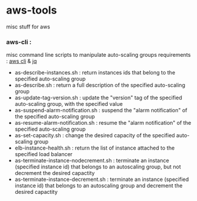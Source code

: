 # aws-tools
misc stuff for aws

### aws-cli :

misc command line scripts to manipulate auto-scaling groups
requirements : [aws cli](http://aws.amazon.com/cli/) & [jq](http://stedolan.github.io/jq/) 

- as-describe-instances.sh : return instances ids that belong to the specified auto-scaling group
- as-describe.sh : return a full description of the specified auto-scaling group
- as-update-tag-version.sh : update the "version" tag of the specified auto-scaling group, with the specified value
- as-suspend-alarm-notification.sh : suspend the "alarm notification" of the specified auto-scaling group
- as-resume-alarm-notification.sh : resume the "alarm notification" of the specified auto-scaling group
- as-set-capacity.sh : change the desired capacity of the specified auto-scaling group
- elb-instance-health.sh : return the list of instance attached to the specified load balancer
- as-terminate-instance-nodecrement.sh : terminate an instance (specified instance id) that belongs to an autoscaling group, but not decrement the desired capactity
- as-terminate-instance-decrement.sh : terminate an instance (specified instance id) that belongs to an autoscaling group and decrement the desired capactity
